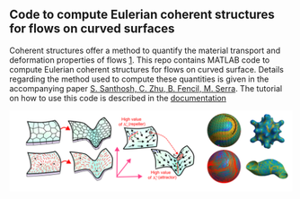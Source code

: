 ## Code to compute Eulerian coherent structures for flows on curved surfaces
Coherent structures offer a method to quantify the material transport and deformation properties of flows [1](https://www.annualreviews.org/content/journals/10.1146/annurev-fluid-010313-141322). This repo contains MATLAB code to compute Eulerian coherent structures for flows on curved surface. Details regarding the method used to compute these quantities is given in the accompanying paper [S. Santhosh, C. Zhu, B. Fencil, M. Serra](). The tutorial on how to use this code is described in the [documentation](https://sreejithsanthosh.github.io/FTLEhub/docs/Tutorials/FTLECurvedSurface.html)  

![FTLE Banner](Images/FTLEBanner.png)